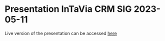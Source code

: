 # Presentation InTaVia CRM SIG 2023-05-11

Live version of the presentation can be accessed [here](https://sennierer.github.io/intavia-crm-sig-5-2023/)